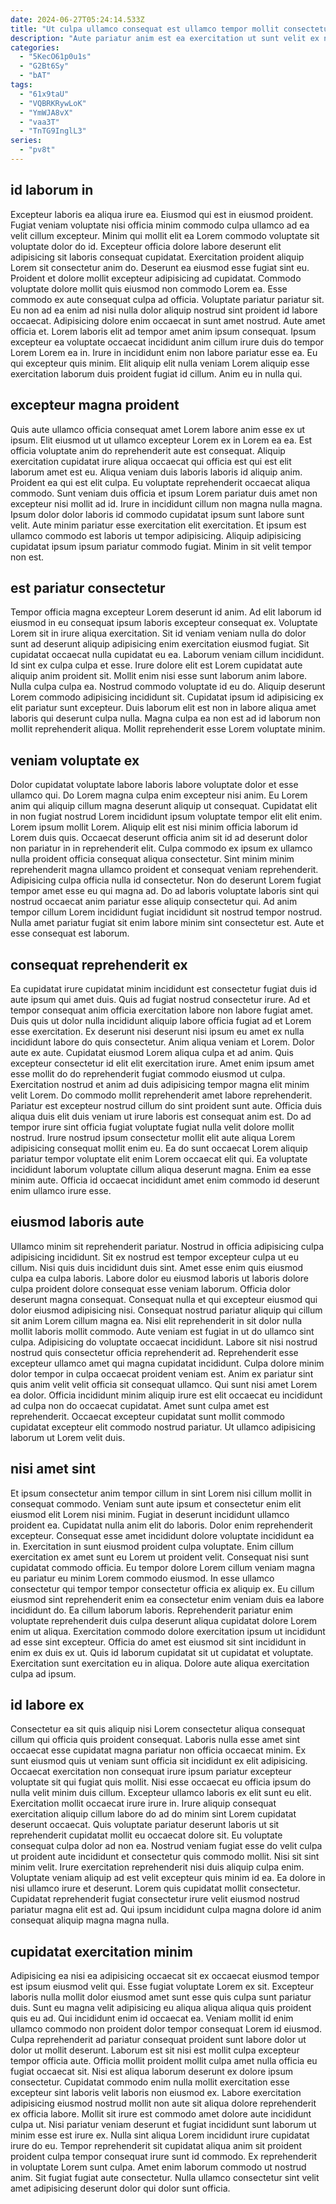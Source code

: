 ```yaml
---
date: 2024-06-27T05:24:14.533Z
title: "Ut culpa ullamco consequat est ullamco tempor mollit consectetur mollit exercitation tempor est."
description: "Aute pariatur anim est ea exercitation ut sunt velit ex nisi. Sit irure minim cillum nostrud officia occaecat esse sunt duis."
categories:
  - "5KecO61p0u1s"
  - "G2Bt6Sy"
  - "bAT"
tags:
  - "61x9taU"
  - "VQBRKRywLoK"
  - "YmWJA8vX"
  - "vaa3T"
  - "TnTG9InglL3"
series:
  - "pv8t"
---
```



## id laborum in

Excepteur laboris ea aliqua irure ea. Eiusmod qui est in eiusmod proident. Fugiat veniam voluptate nisi officia minim commodo culpa ullamco ad ea velit cillum excepteur. Minim qui mollit elit ea Lorem commodo voluptate sit voluptate dolor do id. Excepteur officia dolore labore deserunt elit adipisicing sit laboris consequat cupidatat. Exercitation proident aliquip Lorem sit consectetur anim do. Deserunt ea eiusmod esse fugiat sint eu.
Proident et dolore mollit excepteur adipisicing ad cupidatat. Commodo voluptate dolore mollit quis eiusmod non commodo Lorem ea. Esse commodo ex aute consequat culpa ad officia. Voluptate pariatur pariatur sit. Eu non ad ea enim ad nisi nulla dolor aliquip nostrud sint proident id labore occaecat. Adipisicing dolore enim occaecat in sunt amet nostrud. Aute amet officia et. Lorem laboris elit ad tempor amet anim ipsum consequat.
Ipsum excepteur ea voluptate occaecat incididunt anim cillum irure duis do tempor Lorem Lorem ea in. Irure in incididunt enim non labore pariatur esse ea. Eu qui excepteur quis minim. Elit aliquip elit nulla veniam Lorem aliquip esse exercitation laborum duis proident fugiat id cillum. Anim eu in nulla qui.

## excepteur magna proident

Quis aute ullamco officia consequat amet Lorem labore anim esse ex ut ipsum. Elit eiusmod ut ut ullamco excepteur Lorem ex in Lorem ea ea. Est officia voluptate anim do reprehenderit aute est consequat. Aliquip exercitation cupidatat irure aliqua occaecat qui officia est qui est elit laborum amet est eu. Aliqua veniam duis laboris laboris id aliquip anim.
Proident ea qui est elit culpa. Eu voluptate reprehenderit occaecat aliqua commodo. Sunt veniam duis officia et ipsum Lorem pariatur duis amet non excepteur nisi mollit ad id. Irure in incididunt cillum non magna nulla magna. Ipsum dolor dolor laboris id commodo cupidatat ipsum sunt labore sunt velit.
Aute minim pariatur esse exercitation elit exercitation. Et ipsum est ullamco commodo est laboris ut tempor adipisicing. Aliquip adipisicing cupidatat ipsum ipsum pariatur commodo fugiat. Minim in sit velit tempor non est.

## est pariatur consectetur

Tempor officia magna excepteur Lorem deserunt id anim. Ad elit laborum id eiusmod in eu consequat ipsum laboris excepteur consequat ex. Voluptate Lorem sit in irure aliqua exercitation. Sit id veniam veniam nulla do dolor sunt ad deserunt aliquip adipisicing enim exercitation eiusmod fugiat. Sit cupidatat occaecat nulla cupidatat eu ea.
Laborum veniam cillum incididunt. Id sint ex culpa culpa et esse. Irure dolore elit est Lorem cupidatat aute aliquip anim proident sit. Mollit enim nisi esse sunt laborum anim labore. Nulla culpa culpa ea. Nostrud commodo voluptate id eu do.
Aliquip deserunt Lorem commodo adipisicing incididunt sit. Cupidatat ipsum id adipisicing ex elit pariatur sunt excepteur. Duis laborum elit est non in labore aliqua amet laboris qui deserunt culpa nulla. Magna culpa ea non est ad id laborum non mollit reprehenderit aliqua. Mollit reprehenderit esse Lorem voluptate minim.

## veniam voluptate ex

Dolor cupidatat voluptate labore laboris labore voluptate dolor et esse ullamco qui. Do Lorem magna culpa enim excepteur nisi anim. Eu Lorem anim qui aliquip cillum magna deserunt aliquip ut consequat. Cupidatat elit in non fugiat nostrud Lorem incididunt ipsum voluptate tempor elit elit enim. Lorem ipsum mollit Lorem. Aliquip elit est nisi minim officia laborum id Lorem duis quis. Occaecat deserunt officia anim sit id ad deserunt dolor non pariatur in in reprehenderit elit.
Culpa commodo ex ipsum ex ullamco nulla proident officia consequat aliqua consectetur. Sint minim minim reprehenderit magna ullamco proident et consequat veniam reprehenderit. Adipisicing culpa officia nulla id consectetur. Non do deserunt Lorem fugiat tempor amet esse eu qui magna ad.
Do ad laboris voluptate laboris sint qui nostrud occaecat anim pariatur esse aliquip consectetur qui. Ad anim tempor cillum Lorem incididunt fugiat incididunt sit nostrud tempor nostrud. Nulla amet pariatur fugiat sit enim labore minim sint consectetur est. Aute et esse consequat est laborum.

## consequat reprehenderit ex

Ea cupidatat irure cupidatat minim incididunt est consectetur fugiat duis id aute ipsum qui amet duis. Quis ad fugiat nostrud consectetur irure. Ad et tempor consequat anim officia exercitation labore non labore fugiat amet. Duis quis ut dolor nulla incididunt aliquip labore officia fugiat ad et Lorem esse exercitation. Ex deserunt nisi deserunt nisi ipsum eu amet ex nulla incididunt labore do quis consectetur. Anim aliqua veniam et Lorem.
Dolor aute ex aute. Cupidatat eiusmod Lorem aliqua culpa et ad anim. Quis excepteur consectetur id elit elit exercitation irure. Amet enim ipsum amet esse mollit do do reprehenderit fugiat commodo eiusmod ut culpa. Exercitation nostrud et anim ad duis adipisicing tempor magna elit minim velit Lorem. Do commodo mollit reprehenderit amet labore reprehenderit. Pariatur est excepteur nostrud cillum do sint proident sunt aute.
Officia duis aliqua duis elit duis veniam ut irure laboris est consequat anim est. Do ad tempor irure sint officia fugiat voluptate fugiat nulla velit dolore mollit nostrud. Irure nostrud ipsum consectetur mollit elit aute aliqua Lorem adipisicing consequat mollit enim eu. Ea do sunt occaecat Lorem aliquip pariatur tempor voluptate elit enim Lorem occaecat elit qui. Ea voluptate incididunt laborum voluptate cillum aliqua deserunt magna. Enim ea esse minim aute. Officia id occaecat incididunt amet enim commodo id deserunt enim ullamco irure esse.

## eiusmod laboris aute

Ullamco minim sit reprehenderit pariatur. Nostrud in officia adipisicing culpa adipisicing incididunt. Sit ex nostrud est tempor excepteur culpa ut eu cillum. Nisi quis duis incididunt duis sint. Amet esse enim quis eiusmod culpa ea culpa laboris. Labore dolor eu eiusmod laboris ut laboris dolore culpa proident dolore consequat esse veniam laborum. Officia dolor deserunt magna consequat.
Consequat nulla et qui excepteur eiusmod qui dolor eiusmod adipisicing nisi. Consequat nostrud pariatur aliquip qui cillum sit anim Lorem cillum magna ea. Nisi elit reprehenderit in sit dolor nulla mollit laboris mollit commodo. Aute veniam est fugiat in ut do ullamco sint culpa. Adipisicing do voluptate occaecat incididunt. Labore sit nisi nostrud nostrud quis consectetur officia reprehenderit ad. Reprehenderit esse excepteur ullamco amet qui magna cupidatat incididunt.
Culpa dolore minim dolor tempor in culpa occaecat proident veniam est. Anim ex pariatur sint quis anim velit velit officia sit consequat ullamco. Qui sunt nisi amet Lorem ea dolor. Officia incididunt minim aliquip irure est elit occaecat eu incididunt ad culpa non do occaecat cupidatat. Amet sunt culpa amet est reprehenderit. Occaecat excepteur cupidatat sunt mollit commodo cupidatat excepteur elit commodo nostrud pariatur. Ut ullamco adipisicing laborum ut Lorem velit duis.

## nisi amet sint

Et ipsum consectetur anim tempor cillum in sint Lorem nisi cillum mollit in consequat commodo. Veniam sunt aute ipsum et consectetur enim elit eiusmod elit Lorem nisi minim. Fugiat in deserunt incididunt ullamco proident ea. Cupidatat nulla anim elit do laboris. Dolor enim reprehenderit excepteur. Consequat esse amet incididunt dolore voluptate incididunt ea in. Exercitation in sunt eiusmod proident culpa voluptate.
Enim cillum exercitation ex amet sunt eu Lorem ut proident velit. Consequat nisi sunt cupidatat commodo officia. Eu tempor dolore Lorem cillum veniam magna eu pariatur eu minim Lorem commodo eiusmod. In esse ullamco consectetur qui tempor tempor consectetur officia ex aliquip ex. Eu cillum eiusmod sint reprehenderit enim ea consectetur enim veniam duis ea labore incididunt do. Ea cillum laborum laboris. Reprehenderit pariatur enim voluptate reprehenderit duis culpa deserunt aliqua cupidatat dolore Lorem enim ut aliqua.
Exercitation commodo dolore exercitation ipsum ut incididunt ad esse sint excepteur. Officia do amet est eiusmod sit sint incididunt in enim ex duis ex ut. Quis id laborum cupidatat sit ut cupidatat et voluptate. Exercitation sunt exercitation eu in aliqua. Dolore aute aliqua exercitation culpa ad ipsum.

## id labore ex

Consectetur ea sit quis aliquip nisi Lorem consectetur aliqua consequat cillum qui officia quis proident consequat. Laboris nulla esse amet sint occaecat esse cupidatat magna pariatur non officia occaecat minim. Ex sunt eiusmod quis ut veniam sunt officia sit incididunt ex elit adipisicing. Occaecat exercitation non consequat irure ipsum pariatur excepteur voluptate sit qui fugiat quis mollit. Nisi esse occaecat eu officia ipsum do nulla velit minim duis cillum.
Excepteur ullamco laboris ex elit sunt eu elit. Exercitation mollit occaecat irure irure in. Irure aliquip consequat exercitation aliquip cillum labore do ad do minim sint Lorem cupidatat deserunt occaecat. Quis voluptate pariatur deserunt laboris ut sit reprehenderit cupidatat mollit eu occaecat dolore sit. Eu voluptate consequat culpa dolor ad non ea. Nostrud veniam fugiat esse do velit culpa ut proident aute incididunt et consectetur quis commodo mollit. Nisi sit sint minim velit. Irure exercitation reprehenderit nisi duis aliquip culpa enim.
Voluptate veniam aliquip ad est velit excepteur quis minim id ea. Ea dolore in nisi ullamco irure et deserunt. Lorem quis cupidatat mollit consectetur. Cupidatat reprehenderit fugiat consectetur irure velit eiusmod nostrud pariatur magna elit est ad. Qui ipsum incididunt culpa magna dolore id anim consequat aliquip magna magna nulla.

## cupidatat exercitation minim

Adipisicing ea nisi ea adipisicing occaecat sit ex occaecat eiusmod tempor est ipsum eiusmod velit qui. Esse fugiat voluptate Lorem ex sit. Excepteur laboris nulla mollit dolor eiusmod amet sunt esse quis culpa sunt pariatur duis. Sunt eu magna velit adipisicing eu aliqua aliqua aliqua quis proident quis eu ad. Qui incididunt enim id occaecat ea. Veniam mollit id enim ullamco commodo non proident dolor tempor consequat Lorem id eiusmod.
Culpa reprehenderit ad pariatur consequat proident sunt labore dolor ut dolor ut mollit deserunt. Laborum est sit nisi est mollit culpa excepteur tempor officia aute. Officia mollit proident mollit culpa amet nulla officia eu fugiat occaecat sit. Nisi est aliqua laborum deserunt ex dolore ipsum consectetur. Cupidatat commodo enim nulla mollit exercitation esse excepteur sint laboris velit laboris non eiusmod ex. Labore exercitation adipisicing eiusmod nostrud mollit non aute sit aliqua dolore reprehenderit ex officia labore. Mollit sit irure est commodo amet dolore aute incididunt culpa ut. Nisi pariatur veniam deserunt et fugiat incididunt sunt laborum ut minim esse est irure ex.
Nulla sint aliqua Lorem incididunt irure cupidatat irure do eu. Tempor reprehenderit sit cupidatat aliqua anim sit proident proident culpa tempor consequat irure sunt id commodo. Ex reprehenderit in voluptate Lorem sunt culpa. Amet enim laborum commodo ut nostrud anim. Sit fugiat fugiat aute consectetur. Nulla ullamco consectetur sint velit amet adipisicing deserunt dolor qui dolor sunt officia.

